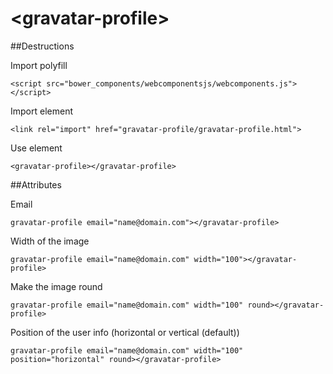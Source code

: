 &lt;gravatar-profile&gt;
============

##Destructions

Import polyfill
```
<script src="bower_components/webcomponentsjs/webcomponents.js"></script>
```

Import element
```
<link rel="import" href="gravatar-profile/gravatar-profile.html">
```

Use element
```
<gravatar-profile></gravatar-profile>
```

##Attributes

Email
```
gravatar-profile email="name@domain.com"></gravatar-profile>
```

Width of the image
```
gravatar-profile email="name@domain.com" width="100"></gravatar-profile>
``` 

Make the image round
```
gravatar-profile email="name@domain.com" width="100" round></gravatar-profile>
```  

Position of the user info (horizontal or vertical (default))
```
gravatar-profile email="name@domain.com" width="100" position="horizontal" round></gravatar-profile>
```  
